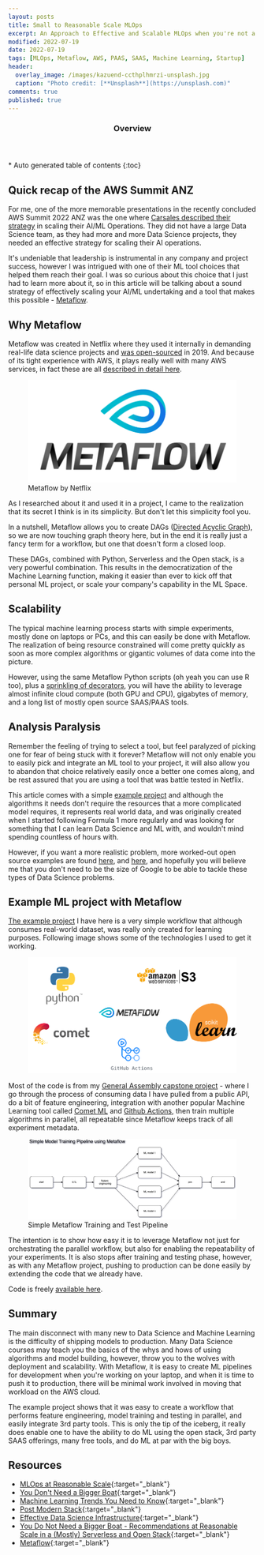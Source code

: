 ```yaml
---
layout: posts
title: Small to Reasonable Scale MLOps
excerpt: An Approach to Effective and Scalable MLOps when you're not a Giant like Google
modified: 2022-07-19
date: 2022-07-19
tags: [MLOps, Metaflow, AWS, PAAS, SAAS, Machine Learning, Startup]
header: 
  overlay_image: /images/kazuend-ccthplhmrzi-unsplash.jpg
  caption: "Photo credit: [**Unsplash**](https://unsplash.com)"
comments: true
published: true
---
```


<section id="table-of-contents">
  <header>
    <h3>Overview</h3>
  </header>
  <div id="drawer" markdown="1">
  *  Auto generated table of contents
  {:toc}
  </div>
</section>

## Quick recap of the AWS Summit ANZ

For me, one of the more memorable presentations in the recently concluded AWS Summit 2022 ANZ was the one where [Carsales described their strategy](https://fullstackdeveloper.tips/day-2-aws-summit-2022) in scaling their AI/ML Operations. They did not have a large Data Science team, as they had more and more Data Science projects, they needed an effective strategy for scaling their AI operations.  

It's undeniable that leadership is instrumental in any company and project success, however I was intrigued with one of their ML tool choices that helped them reach their goal. I was so curious about this choice that I just had to learn more about it, so in this article will be talking about a sound strategy of effectively scaling your AI/ML undertaking and a tool that makes this possible - [Metaflow](https://github.com/Netflix/metaflow).

## Why Metaflow

Metaflow was created in Netflix where they used it internally in demanding real-life data science projects and [was open-sourced](https://github.com/Netflix/metaflow) in 2019. And because of its tight experience with AWS, it plays really well with many AWS services, in fact these are all [described in detail here](https://docs.metaflow.org/metaflow-on-aws).

<figure>
	<img src="../images/metaflow-logo.png"><figcaption>Metaflow by Netflix</figcaption>
</figure> 

As I researched about it and used it in a project, I came to the realization that its secret I think is in its simplicity. But don't let this simplicity fool you. 

In a nutshell, Metaflow allows you to create DAGs ([Directed Acyclic Graph](https://en.wikipedia.org/wiki/Directed_acyclic_graph)), so we are now touching graph theory here, but in the end it is really just a fancy term for a workflow, but one that doesn't form a closed loop.

These DAGs, combined with Python, Serverless and the Open stack, is a very powerful combination. This results in the democratization of the Machine Learning function, making it easier than ever to kick off that personal ML project, or scale your company's capability in the ML Space.

## Scalability

The typical machine learning process starts with simple experiments, mostly done on laptops or PCs, and this can easily be done with Metaflow. The realization of being resource constrained will come pretty quickly as soon as more complex algorithms or gigantic volumes of data come into the picture.

However, using the same Metaflow Python scripts (oh yeah you can use R too), plus a [sprinkling of decorators](https://docs.metaflow.org/metaflow/scaling-out-and-up), you will have the ability to leverage almost infinite cloud compute (both GPU and CPU), gigabytes of memory, and a long list of mostly open source SAAS/PAAS tools.

## Analysis Paralysis

Remember the feeling of trying to select a tool, but feel paralyzed of picking one for fear of being stuck with it forever? Metaflow will not only enable you to easily pick and integrate an ML tool to your project, it will also allow you to abandon that choice relatively easily once a better one comes along, and be rest assured that you are using a tool that was battle tested in Netflix.

This article comes with a simple [example project](https://github.com/jaeyow/metaflow-f1-predictor) and although the algorithms it needs don't require the resources that a more complicated model requires, it represents real world data, and was originally created when I started following Formula 1 more regularly and was looking for something that I can learn Data Science and ML with, and wouldn't mind spending countless of hours with.

However, if you want a more realistic problem, more worked-out open source examples are found [here](https://github.com/jacopotagliabue/you-dont-need-a-bigger-boat), and [here](https://github.com/jacopotagliabue/you-dont-need-a-bigger-boat), and hopefully you will believe me that you don't need to be the size of Google to be able to tackle these types of Data Science problems. 

## Example ML project with Metaflow

[The example project](https://github.com/jaeyow/metaflow-f1-predictor) I have here is a very simple workflow that although consumes real-world dataset, was really only created for learning purposes. Following image shows some of the technologies I used to get it working. 

<figure>
	<a href="../images/f1-metaflow.png"><img src="../images/f1-metaflow.png"></a>
</figure> 

Most of the code is from my [General Assembly capstone project](https://fullstackdeveloper.tips/general-assembly-data-science-bootcamp-week-10/#) - where I go through the process of consuming data I have pulled from a public API, do a bit of feature engineering, integration with another popular Machine Learning tool called [Comet ML](https://www.comet.com/) and [Github Actions](https://github.com/features/actions), then train multiple algorithms in parallel, all repeatable since Metaflow keeps track of all experiment metadata. 

<figure>
	<a href="../images/metaflow-training-pipeline.png"><img src="../images/metaflow-training-pipeline.png"></a><figcaption>Simple Metaflow Training and Test Pipeline</figcaption>
</figure> 

The intention is to show how easy it is to leverage Metaflow not just for orchestrating the parallel workflow, but also for enabling the repeatability of your experiments. It is also stops after training and testing phase, however, as with any Metaflow project, pushing to production can be done easily by extending the code that we already have.

Code is freely [available here](https://github.com/jaeyow/metaflow-f1-predictor). 

## Summary

The main disconnect with many new to Data Science and Machine Learning is the difficulty of shipping models to production. Many Data Science courses may teach you the basics of the whys and hows of using algorithms and model building, however, throw you to the wolves with deployment and scalability. With Metaflow, it is easy to create ML pipelines for development when you're working on your laptop, and when it is time to push it to production, there will be minimal work involved in moving that workload on the AWS cloud.

The example project shows that it was easy to create a workflow that performs feature engineering, model training and testing in parallel, and easily integrate 3rd party tools. This is only the tip of the iceberg, it really does enable one to have the ability to do ML using the open stack, 3rd party SAAS offerings, many free tools, and do ML at par with the big boys.

## Resources
- [MLOps at Reasonable Scale](https://www.youtube.com/watch?v=Ndxpo4PeEms){:target="_blank"}
- [You Don't Need a Bigger Boat](https://github.com/jacopotagliabue/you-dont-need-a-bigger-boat){:target="_blank"}
- [Machine Learning Trends You Need to Know](https://gradientflow.com/machine-learning-trends-you-need-to-know/){:target="_blank"}
- [Post Modern Stack](https://github.com/jacopotagliabue/post-modern-stack){:target="_blank"}
- [Effective Data Science Infrastructure](https://www.manning.com/books/effective-data-science-infrastructure){:target="_blank"}
- [You Do Not Need a Bigger Boat - Recommendations at Reasonable Scale in a (Mostly) Serverless and Open Stack](https://www.arxiv-vanity.com/papers/2107.07346/){:target="_blank"}
- [Metaflow](https://github.com/Netflix/metaflow){:target="_blank"}
